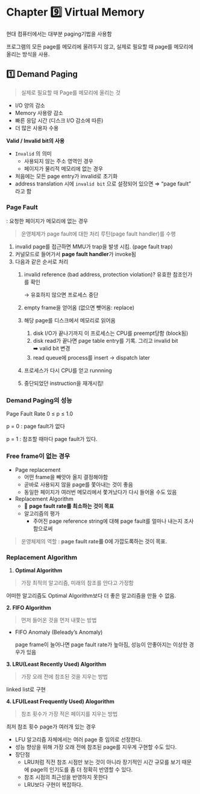 # Chapter 9️⃣ Virtual Memory

현대 컴퓨터에서는 대부분 paging기법을 사용함

프로그램의 모든 page를 메모리에 올려두지 않고, 실제로 필요할 때 page를 메모리에 올리는 방식을 사용.

## 1️⃣ Demand Paging

> 실제로 필요할 때 Page를 메모리에 올리는 것

- I/O 양의 감소
- Memory 사용량 감소
- 빠른 응답 시간 (디스크 I/O 감소에 따른)
- 더 많은 사용자 수용

**Valid / Invalid bit의 사용**

- `Invalid` 의 의미
    - 사용되지 않는 주소 영역인 경우
    - 페이지가 물리적 메모리에 없는 경우
- 처음에는 모든 page entry가 invalid로 초기화
- address translation 시에 `invalid bit` 으로 설정되어 있으면 ⇒ “page fault” 라고 함

### Page Fault

: 요청한 페이지가 메모리에 없는 경우 

> 운영체제가 page fault에 대한 처리 루틴(page fault handler)를 수행

1. invalid page를 접근하면 MMU가 trap을 발생 시킴. (page fault trap)
2. 커널모드로 들어가서 **page fault handler**가 invoke됨
3. 다음과 같은 순서로 처리
    1. invalid reference (bad address, protection violation)? 유효한 참조인가를 확인 
        
        → 유효하지 않으면 프로세스 중단
        
    2. empty frame을 얻어옴 (없으면 뺏어옴: replace)
    3. 해당 page를 디스크에서 메모리로 읽어옴
        1. disk I/O가 끝나기까지 이 프로세스는 CPU를 preempt당함 (block됨)
        2. disk read가 끝나면 page table entry를 기록. 그리고 invalid bit ➡️ valid bit 변경
        3. read queue에 process를 insert → dispatch later
    4. 프로세스가 다시 CPU를 얻고 runnning
    5. 중단되었던 instruction을 재개시킴!
  

### Demand Paging의 성능

Page Fault Rate 0 ≤ p ≤ 1.0

p = 0 : page fault가 없다

p = 1 : 참조할 때마다 page fault가 있다.


### Free frame이 없는 경우

- Page replacement
    - 어떤 frame을 빼앗아 올지 결정해야함
    - 곧바로 사용되지 않을 page를 쫓아내는 것이 좋음
    - 동일한 페이지가 여러번 메모리에서 쫓겨났다가 다시 들어올 수도 있음
- Replacement Algorithm
    - 🌟 **page fault rate를 최소하는 것이 목표**
    - 알고리즘의 평가
        - 주어진 page reference string에 대해 page fault를 얼마나 내는지 조사함으로써

> 운영체제의 역할 : **page fault rate를 0에 가깝도록하는 것이 목표.**

### Replacement Algorithm

1. **Optimal Algorithm**

> 가장 최적의 알고리즘, 미래의 참조를 안다고 가정함

어떠한 알고리즘도 Optimal Algorithm보다 더 좋은 알고리즘을 만들 수 없음.

**2. FIFO Algorithm**

> 먼저 들어온 것을 먼저 내쫓는 방법
> 
- FIFO Anomaly (Beleady’s Anomaly)
    
    page frame이 늘어나면 page fault rate가 높아짐, 성능이 안좋아지는 이상한 경우가 있음
    

**3. LRU(Least Recently Used) Algorithm**

> 가장 오래 전에 참조된 것을 지우는 방법
> 

linked list로 구현

**4. LFU(Least Frequently Used) Alogorithm**

> 참조 횟수가 가장 적은 페이지를 지우는 방법

최저 참조 횟수 page가 여러개 있는 경우

- LFU 알고리즘 자체에서는 여러 page 중 임의로 선정한다.
- 성능 향상을 위해 가장 오래 전에 참조된 page를 지우게 구현할 수도 있다.
- 장단점
    - LRU처럼 직전 참조 시점만 보는 것이 아니라 장기적인 시간 규모를 보기 때문에 page의 인기도를 좀 더 정확히 반영할 수 있다.
    - 참조 시점의 최근성을 반영하지 못한다
    - LRU보다 구현이 복잡하다.
